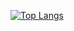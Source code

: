 [![Top Langs](https://github-readme-stats.vercel.app/api/top-langs/?username=Imonikai&layout=compact&theme=dark)](https://github.com/anuraghazra/github-readme-stats)

<!--
**Imonikai/Imonikai** is a ✨ _special_ ✨ repository because its `README.md` (this file) appears on your GitHub profile.

Here are some ideas to get you started:

- 🔭 I’m currently working on ...
- 🌱 I’m currently learning ...
- 👯 I’m looking to collaborate on ...
- 🤔 I’m looking for help with ...
- 💬 Ask me about ...
- 📫 How to reach me: ...
- 😄 Pronouns: ...
- ⚡ Fun fact: ...
-->
